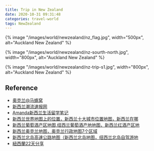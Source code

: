 ```yaml
---
title: Trip in New Zealand
date: 2020-10-31 09:31:48
categories: travel-world
tags: NewZealand
---
```


{% image "/images/world/newzealand/nz_flag.jpg", width="500px", alt="Auckland New Zealand" %}

<!-- more -->

{% image "/images/world/newzealand/nz-sourth-north.jpg", width="800px", alt="Auckland New Zealand" %}


{% image "/images/world/newzealand/nz-trip-s1.jpg", width="800px", alt="Auckland New Zealand" %}

## Reference

- [奥克兰@马蜂窝](http://www.mafengwo.cn/travel-scenic-spot/mafengwo/10865.html)
- [新西兰潮流速报网](https://www.xinxilan.tech/)
- [Amanda新西兰生活留学笔记](https://www.xinxilan.tech/LiuXue/19010.html)
- [新西兰世界地图上的位置，新西兰十大城市位置地图，新西兰在哪](https://www.xinxilan.tech/DiTu/18229.html)
- [新西兰葡萄酒产区地图,纽西兰葡萄酒产地地图，新西兰红酒产区地](https://www.xinxilan.tech/DiTu/18230.html)
- [新西兰奥克兰地图，奥克兰行政地图7个区域](https://www.xinxilan.tech/DiTu/18257.html)
- [新西兰北岛高速公路地图（新西兰北岛地图，纽西兰北岛自驾游地](https://www.xinxilan.tech/DiTu/18231.html)
- [紐西蘭22天分享](https://ptt.islander.cc/life/car/2019/05/03/carM.1556874757.A.D97.html)

